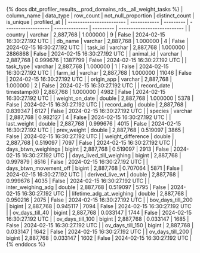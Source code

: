 {% docs dbt_profiler_results__prod_domains_rds__all_weight_tasks  %}
| column_name              | data_type    | row_count | not_null_proportion | distinct_count | is_unique | profiled_at                 |
| ------------------------ | ------------ | --------- | ------------------- | -------------- | --------- | --------------------------- |
| country                  | varchar      | 2,887,768 |            1.000000 |              9 |     False | 2024-02-15 16:30:27.192 UTC |
| db_name                  | varchar      | 2,887,768 |            1.000000 |              4 |     False | 2024-02-15 16:30:27.192 UTC |
| task_id                  | varchar      | 2,887,768 |            1.000000 |        2886868 |     False | 2024-02-15 16:30:27.192 UTC |
| animal_id                | varchar      | 2,887,768 |            0.999676 |        1387799 |     False | 2024-02-15 16:30:27.192 UTC |
| task_type                | varchar      | 2,887,768 |            1.000000 |              1 |     False | 2024-02-15 16:30:27.192 UTC |
| farm_id                  | varchar      | 2,887,768 |            1.000000 |          11046 |     False | 2024-02-15 16:30:27.192 UTC |
| origin_app               | varchar      | 2,887,768 |            1.000000 |              2 |     False | 2024-02-15 16:30:27.192 UTC |
| record_date              | timestamp(6) | 2,887,768 |            1.000000 |           4982 |     False | 2024-02-15 16:30:27.192 UTC |
| weight_on_date           | double       | 2,887,768 |            1.000000 |           5378 |     False | 2024-02-15 16:30:27.192 UTC |
| record_adg               | double       | 2,887,768 |            0.839347 |           6127 |     False | 2024-02-15 16:30:27.192 UTC |
| species                  | varchar      | 2,887,768 |            0.982127 |              4 |     False | 2024-02-15 16:30:27.192 UTC |
| last_weight              | double       | 2,887,768 |            0.999676 |           4015 |     False | 2024-02-15 16:30:27.192 UTC |
| prev_weight              | double       | 2,887,768 |            0.519097 |           3865 |     False | 2024-02-15 16:30:27.192 UTC |
| weight_difference        | double       | 2,887,768 |            0.519097 |           7097 |     False | 2024-02-15 16:30:27.192 UTC |
| days_btwn_weighings      | bigint       | 2,887,768 |            0.519097 |           2913 |     False | 2024-02-15 16:30:27.192 UTC |
| days_lived_till_weighing | bigint       | 2,887,768 |            0.997879 |           8516 |     False | 2024-02-15 16:30:27.192 UTC |
| days_btwn_movement_off   | bigint       | 2,887,768 |            0.707064 |           5871 |     False | 2024-02-15 16:30:27.192 UTC |
| derived_live_wt          | double       | 2,887,768 |            0.999676 |           4035 |     False | 2024-02-15 16:30:27.192 UTC |
| inter_weighing_adg       | double       | 2,887,768 |            0.519097 |           5795 |     False | 2024-02-15 16:30:27.192 UTC |
| lifetime_adg_at_weighing | double       | 2,887,768 |            0.950216 |           2075 |     False | 2024-02-15 16:30:27.192 UTC |
| bov_days_till_200        | bigint       | 2,887,768 |            0.945117 |           7094 |     False | 2024-02-15 16:30:27.192 UTC |
| ov_days_till_40          | bigint       | 2,887,768 |            0.033147 |           1744 |     False | 2024-02-15 16:30:27.192 UTC |
| ov_days_till_100         | bigint       | 2,887,768 |            0.033147 |           1685 |     False | 2024-02-15 16:30:27.192 UTC |
| ov_days_till_150         | bigint       | 2,887,768 |            0.033147 |           1642 |     False | 2024-02-15 16:30:27.192 UTC |
| ov_days_till_200         | bigint       | 2,887,768 |            0.033147 |           1602 |     False | 2024-02-15 16:30:27.192 UTC |
{% enddocs %}
